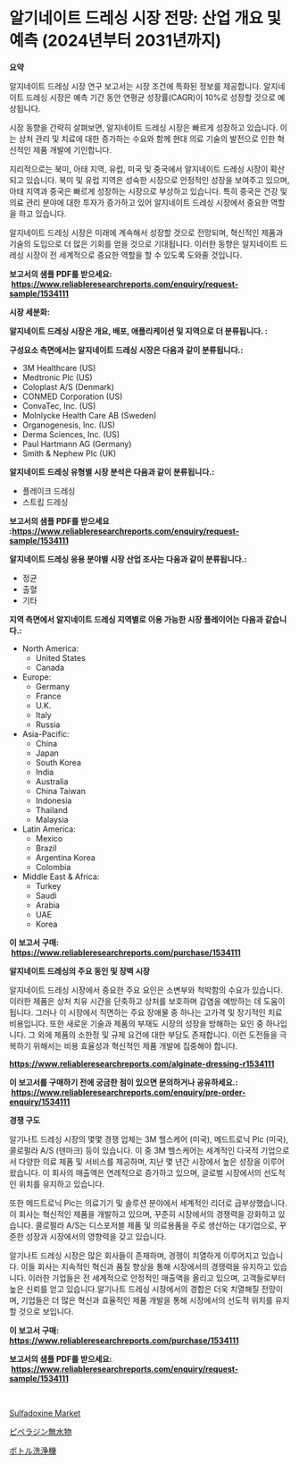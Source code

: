 <p><h1>알기네이트 드레싱 시장 전망: 산업 개요 및 예측 (2024년부터 2031년까지)</h1></p><p><strong>요약</strong></p>
<p><p>알지네이트 드레싱 시장 연구 보고서는 시장 조건에 특화된 정보를 제공합니다. 알지네이트 드레싱 시장은 예측 기간 동안 연평균 성장률(CAGR)이 10%로 성장할 것으로 예상됩니다.</p><p>시장 동향을 간략히 살펴보면, 알지네이트 드레싱 시장은 빠르게 성장하고 있습니다. 이는 상처 관리 및 치료에 대한 증가하는 수요와 함께 현대 의료 기술의 발전으로 인한 혁신적인 제품 개발에 기인합니다.</p><p>지리적으로는 북미, 아태 지역, 유럽, 미국 및 중국에서 알지네이트 드레싱 시장이 확산되고 있습니다. 북미 및 유럽 지역은 성숙한 시장으로 안정적인 성장을 보여주고 있으며, 아태 지역과 중국은 빠르게 성장하는 시장으로 부상하고 있습니다. 특히 중국은 건강 및 의료 관리 분야에 대한 투자가 증가하고 있어 알지네이트 드레싱 시장에서 중요한 역할을 하고 있습니다.</p><p>알지네이트 드레싱 시장은 미래에 계속해서 성장할 것으로 전망되며, 혁신적인 제품과 기술의 도입으로 더 많은 기회를 얻을 것으로 기대됩니다. 이러한 동향은 알지네이트 드레싱 시장이 전 세계적으로 중요한 역할을 할 수 있도록 도와줄 것입니다.</p></p>
<p><strong>보고서의 샘플 PDF를 받으세요: &nbsp;<a href="https://www.reliableresearchreports.com/enquiry/request-sample/1534111">https://www.reliableresearchreports.com/enquiry/request-sample/1534111</a></strong></p>
<p><strong>시장 세분화:</strong></p>
<p><strong> 알지네이트 드레싱 시장은 개요, 배포, 애플리케이션 및 지역으로 더 분류됩니다. :</strong></p>
<p><strong>구성요소 측면에서는 알지네이트 드레싱 시장은 다음과 같이 분류됩니다.:</strong></p>
<p><ul><li>3M Healthcare (US)</li><li>Medtronic Plc (US)</li><li>Coloplast A/S (Denmark)</li><li>CONMED Corporation (US)</li><li>ConvaTec, Inc. (US)</li><li>Molnlycke Health Care AB (Sweden)</li><li>Organogenesis, Inc. (US)</li><li>Derma Sciences, Inc. (US)</li><li>Paul Hartmann AG (Germany)</li><li>Smith & Nephew Plc (UK)</li></ul></p>
<p><strong> 알지네이트 드레싱 유형별 시장 분석은 다음과 같이 분류됩니다.:</strong></p>
<p><ul><li>플레이크 드레싱</li><li>스트립 드레싱</li></ul></p>
<p><strong>보고서의 샘플 PDF를 받으세요 :<a href="https://www.reliableresearchreports.com/enquiry/request-sample/1534111">https://www.reliableresearchreports.com/enquiry/request-sample/1534111</a></strong></p>
<p><strong> 알지네이트 드레싱 응용 분야별 시장 산업 조사는 다음과 같이 분류됩니다.:</strong></p>
<p><ul><li>정균</li><li>출혈</li><li>기타</li></ul></p>
<p><strong>지역 측면에서 알지네이트 드레싱 지역별로 이용 가능한 시장 플레이어는 다음과 같습니다.:</strong></p>
<p><ul>
    <li>
        North America:
        <ul>
            <li>United States</li>
            <li>Canada</li>
        </ul>
    </li>
    <li>
        Europe:
        <ul>
            <li>Germany</li>
            <li>France</li>
            <li>U.K.</li>
            <li>Italy</li>
            <li>Russia</li>
        </ul>
    </li>
    <li>
        Asia-Pacific:
        <ul>
            <li>China</li>
            <li>Japan</li>
            <li>South Korea</li>
            <li>India</li>
            <li>Australia</li>
            <li>China Taiwan</li>
            <li>Indonesia</li>
            <li>Thailand</li>
            <li>Malaysia</li>
        </ul>
    </li>
    <li>
        Latin America:
        <ul>
            <li>Mexico</li>
            <li>Brazil</li>
            <li>Argentina Korea</li>
            <li>Colombia</li>
        </ul>
    </li>
    <li>
        Middle East & Africa:
        <ul>
            <li>Turkey</li>
            <li>Saudi</li>
            <li>Arabia</li>
            <li>UAE</li>
            <li>Korea</li>
        </ul>
    </li>
    </ul></p>
<p><strong>이 보고서 구매: &nbsp;<a href="https://www.reliableresearchreports.com/purchase/1534111">https://www.reliableresearchreports.com/purchase/1534111</a></strong></p>
<p><strong>알지네이트 드레싱의 주요 동인 및 장벽 시장</strong></p>
<p><p>알지네이트 드레싱 시장에서 중요한 주요 요인은 소변부와 척박함의 수요가 있습니다. 이러한 제품은 상처 치유 시간을 단축하고 상처를 보호하며 감염을 예방하는 데 도움이 됩니다. 그러나 이 시장에서 직면하는 주요 장애물 중 하나는 고가격 및 장기적인 치료 비용입니다. 또한 새로운 기술과 제품의 부재도 시장의 성장을 방해하는 요인 중 하나입니다. 그 외에 제품의 소한정 및 규제 요건에 대한 부담도 존재합니다. 이런 도전들을 극복하기 위해서는 비용 효율성과 혁신적인 제품 개발에 집중해야 합니다.</p></p>
<p><strong><a href="https://www.reliableresearchreports.com/alginate-dressing-r1534111">https://www.reliableresearchreports.com/alginate-dressing-r1534111</a></strong></p>
<p><strong>이 보고서를 구매하기 전에 궁금한 점이 있으면 문의하거나 공유하세요.: &nbsp;<a href="https://www.reliableresearchreports.com/enquiry/pre-order-enquiry/1534111">https://www.reliableresearchreports.com/enquiry/pre-order-enquiry/1534111</a></strong></p>
<p><strong>경쟁 구도</strong></p>
<p><p>알기나트 드레싱 시장의 몇몇 경쟁 업체는 3M 헬스케어 (미국), 메드트로닉 Plc (미국), 콜로펄라 A/S (덴마크) 등이 있습니다. 이 중 3M 헬스케어는 세계적인 다국적 기업으로서 다양한 의료 제품 및 서비스를 제공하며, 지난 몇 년간 시장에서 높은 성장을 이루어 왔습니다. 이 회사의 매출액은 연례적으로 증가하고 있으며, 글로벌 시장에서의 선도적인 위치를 유지하고 있습니다.</p><p>또한 메드트로닉 Plc는 의료기기 및 솔루션 분야에서 세계적인 리더로 급부상했습니다. 이 회사는 혁신적인 제품을 개발하고 있으며, 꾸준히 시장에서의 경쟁력을 강화하고 있습니다. 콜로펄라 A/S는 디스포저블 제품 및 의료용품을 주로 생산하는 대기업으로, 꾸준한 성장과 시장에서의 영향력을 갖고 있습니다.</p><p>알기나트 드레싱 시장은 많은 회사들이 존재하며, 경쟁이 치열하게 이루어지고 있습니다. 이들 회사는 지속적인 혁신과 품질 향상을 통해 시장에서의 경쟁력을 유지하고 있습니다. 이러한 기업들은 전 세계적으로 안정적인 매출액을 올리고 있으며, 고객들로부터 높은 신뢰를 얻고 있습니다.알기나트 드레싱 시장에서의 경합은 더욱 치열해질 전망이며, 기업들은 더 많은 혁신과 효율적인 제품 개발을 통해 시장에서의 선도적 위치를 유지할 것으로 보입니다.</p></p>
<p><strong>이 보고서 구매: &nbsp; <a href="https://www.reliableresearchreports.com/purchase/1534111">https://www.reliableresearchreports.com/purchase/1534111</a></strong></p>
<p><strong>보고서의 샘플 PDF를 받으세요: &nbsp;<a href="https://www.reliableresearchreports.com/enquiry/request-sample/1534111">https://www.reliableresearchreports.com/enquiry/request-sample/1534111</a></strong><strong></strong></p>
<p>&nbsp;</p>
<p><p><a href="https://circular-yam-9b9.notion.site/Sulfadoxine-Market-Provides-a-Comprehensive-Analysis-Including-a-Macro-Overview-of-the-Market-as-wel-aff94aa1e3254c4d9e9a97c10fbb8af7">Sulfadoxine Market</a></p><p><a href="https://github.com/KaydenJohns1964/Market-Research-Report-List-1/blob/main/398707319337.md">ピペラジン無水物</a></p><p><a href="https://github.com/marbadji/Market-Research-Report-List-1/blob/main/413889419336.md">ボトル洗浄機</a></p></p>